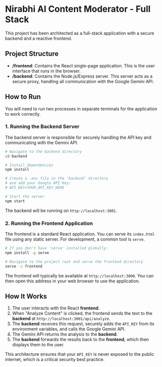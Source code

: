 # Nirabhi AI Content Moderator - Full Stack

This project has been architected as a full-stack application with a secure backend and a reactive frontend.

## Project Structure

- **/frontend**: Contains the React single-page application. This is the user interface that runs in the browser.
- **/backend**: Contains the Node.js/Express server. This server acts as a secure proxy, handling all communication with the Google Gemini API.

## How to Run

You will need to run two processes in separate terminals for the application to work correctly.

### 1. Running the Backend Server

The backend server is responsible for securely handling the API key and communicating with the Gemini API.

```bash
# Navigate to the backend directory
cd backend

# Install dependencies
npm install

# Create a .env file in the 'backend' directory
# and add your Google API Key:
# API_KEY=YOUR_API_KEY_HERE

# Start the server
npm start
```
The backend will be running on `http://localhost:3001`.

### 2. Running the Frontend Application

The frontend is a standard React application. You can serve its `index.html` file using any static server. For development, a common tool is `serve`.

```bash
# If you don't have 'serve' installed globally:
npm install -g serve

# Navigate to the project root and serve the frontend directory
serve -s frontend
```
The frontend will typically be available at `http://localhost:3000`. You can then open this address in your web browser to use the application.

## How It Works

1.  The user interacts with the React **frontend**.
2.  When "Analyze Content" is clicked, the frontend sends the text to the **backend** at `http://localhost:3001/api/analyze`.
3.  The **backend** receives this request, securely adds the `API_KEY` from its environment variables, and calls the Google Gemini API.
4.  The Gemini API returns the analysis to the **backend**.
5.  The **backend** forwards the results back to the **frontend**, which then displays them to the user.

This architecture ensures that your `API_KEY` is never exposed to the public internet, which is a critical security best practice.
